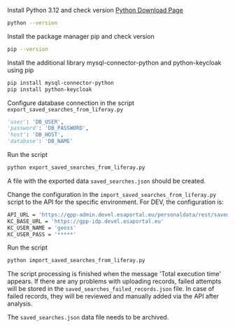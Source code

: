 Install Python 3.12 and check version
[Python Download Page](https://www.python.org)
```sh
python --version
```
Install the package manager pip and check version
```sh
pip --version
```
Install the additional library mysql-connector-python and python-keycloak using pip
```sh
pip install mysql-connector-python
pip install python-keycloak
```

Configure database connection in the script `export_saved_searches_from_liferay.py`
```python
'user': 'DB_USER',
'password': 'DB_PASSWORD',
'host': 'DB_HOST',
'database': 'DB_NAME'
```
Run the script
```sh
python export_saved_searches_from_liferay.py
```

A file with the exported data `saved_searches.json` should be created.

Change the configuration in the `import_saved_searches_from_liferay.py` script to the API for the specific environment.
For DEV, the configuration is:
```sh
API_URL = 'https://gpp-admin.devel.esaportal.eu/personaldata/rest/saved-searches'
KC_BASE_URL = 'https://gpp-idp.devel.esaportal.eu'
KC_USER_NAME = 'geoss'
KC_USER_PASS = '*****'
```

Run the script
```sh
python import_saved_searches_from_liferay.py
```

The script processing is finished when the message 'Total execution time' appears.
If there are any problems with uploading records, failed attempts will be stored in the `saved_searches_failed_records.json` file.
In case of failed records, they will be reviewed and manually added via the API after analysis.

The `saved_searches.json` data file needs to be archived.
